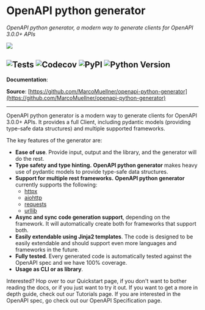 # OpenAPI python generator

_OpenAPI python generator, a modern way to generate clients for OpenAPI 3.0.0+ APIs_

![](https://raw.githubusercontent.com/MarcoMuellner/openapi-python-generator/main/logo.png)

![Tests](https://github.com/MarcoMuellner/openapi-python-generator/workflows/Tests/badge.svg) ![Codecov](https://codecov.io/gh/MarcoMuellner/openapi-python-generator/branch/main/graph/badge.svg) ![PyPI](https://img.shields.io/pypi/v/openapi-python-generator.svg) ![Python Version](https://img.shields.io/pypi/pyversions/openapi-python-generator)
---

**Documentation**:

**Source**: [https://github.com/MarcoMuellner/openapi-python-generator](https://github.com/MarcoMuellner/openapi-python-generator)

---

OpenAPI python generator is a modern way to generate clients for OpenAPI 3.0.0+ APIs. It provides a full
Client, including pydantic models (providing type-safe data structures) and multiple supported frameworks.

The key features of the generator are:

- __Ease of use__. Provide input, output and the library, and the generator will do the rest.
- __Type safety and type hinting.__ __OpenAPI python generator__ makes heavy use of pydantic models to provide type-safe data structures.
- __Support for multiple rest frameworks.__ __OpenAPI python generator__ currently supports the following:
    - [httpx](https://pypi.org/project/httpx/)
    - [aiohttp](https://pypi.org/project/aiohttp/)
    - [requests](https://pypi.org/project/requests/)
    - [urllib](https://pypi.org/project/urllib3/)
- __Async and sync code generation support__, depending on the framework. It will automatically create both for frameworks that support both.
- __Easily extendable using Jinja2 templates__. The code is designed to be easily extendable and should support even more languages and frameworks in the future.
- __Fully tested__. Every generated code is automatically tested against the OpenAPI spec and we have 100% coverage.
- __Usage as CLI or as library__.

Interested? Hop over to our Quickstart page, if you don't want to bother reading the docs, or if you just want to try it out.
If you want to get a more in depth guide, check out our Tutorials page. If you are interested in the OpenAPI spec,
go check out our OpenAPI Specification page.
